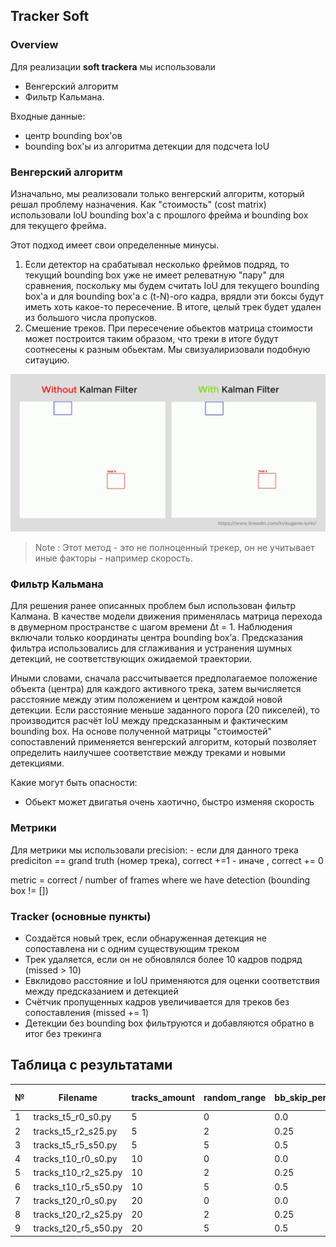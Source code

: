 ## Tracker Soft

### Overview

Для реализации **soft trackera** мы использовали

- Венгерский алгоритм
- Фильтр Кальмана.

Входные данные:

- центр bounding box'ов
- bounding box'ы из алгоритма детекции для подсчета IoU

### Венгерский алгоритм

Изначально, мы реализовали только венгерский алгоритм, который решал проблему назначения.
Как "стоимость" (cost matrix) использовали IoU bounding box'a с
прошлого фрейма и bounding box для текущего фрейма.

Этот подход имеет свои определенные минусы.

1. Если детектор на срабатывал несколько фреймов подряд, то текущий bounding box уже не имеет
   релеватную "пару" для сравнения, поскольку мы будем считать IoU для текущего bounding box'a и
   для bounding box'a c (t-N)-ого кадра, врядли эти боксы будут иметь хоть какое-то пересечение. В итоге,
   целый трек будет удален из большого числа пропусков.
2. Смешение треков. При пересечение обьектов матрица стоимости может построится таким образом, что
   треки в итоге будут соотнесены к разным обьектам. Мы свизуалиризовали подобную ситауцию.

![tracks_mixing](imgs/using_kalman_filter_in_tracking.gif)

> Note : Этот метод - это не полноценный трекер, он не учитывает иные факторы - например скорость.

### Фильтр Кальмана

Для решения ранее описанных проблем был использован фильтр Калмана.
В качестве модели движения применялась матрица перехода в двумерном пространстве с шагом времени Δt = 1.
Наблюдения включали только координаты центра bounding box’а.
Предсказания фильтра использовались для сглаживания и устранения шумных детекций, не соответствующих ожидаемой траектории.

Иными словами, сначала рассчитывается предполагаемое положение объекта (центра) для каждого активного трека,
затем вычисляется расстояние между этим положением и центром каждой новой детекции.
Если расстояние меньше заданного порога (20 пикселей), то производится расчёт IoU между предсказанным и фактическим bounding box.
На основе полученной матрицы "стоимостей" сопоставлений применяется венгерский алгоритм,
который позволяет определить наилучшее соответствие между треками и новыми детекциями.

Какие могут быть опасности:

- Обьект может двигатья очень хаотично, быстро изменяя скорость

### Метрики

Для метрики мы использовали precision:
    - если для данного трека prediciton == grand truth (номер трека), correct +=1
    - иначе , correct += 0

metric = correct / number of frames where we have detection (bounding box != [])

### Tracker (основные пункты)

- Создаётся новый трек, если обнаруженная детекция не сопоставлена ни с одним существующим треком
- Трек удаляется, если он не обновлялся более 10 кадров подряд (missed > 10)
- Евклидово расстояние и IoU применяются для оценки соответствия между предсказанием и детекцией
- Счётчик пропущенных кадров увеличивается для треков без сопоставления (missed += 1)
- Детекции без bounding box фильтруются и добавляются обратно в итог без трекинга

## Таблица с результатами

| № | Filename             | tracks_amount | random_range | bb_skip_percent | metric SOFT | metric STRONG |
| -- | -------------------- | ------------- | ------------ | --------------- | ----------- | ------------- |
| 1  | tracks_t5_r0_s0.py   | 5             | 0            | 0.0             | 0.9838      | 1.000         |
| 2  | tracks_t5_r2_s25.py  | 5             | 2            | 0.25            | 0.6752      | 0.205         |
| 3  | tracks_t5_r5_s50.py  | 5             | 5            | 0.5             | 0.4791      | 0.2604        |
| 4  | tracks_t10_r0_s0.py  | 10            | 0            | 0.0             | 0.9114      | 0.705         |
| 5  | tracks_t10_r2_s25.py | 10            | 2            | 0.25            | 0.2346      | 0.            |
| 6  | tracks_t10_r5_s50.py | 10            | 5            | 0.5             | 0.2095      | 0.1077        |
| 7  | tracks_t20_r0_s0.py  | 20            | 0            | 0.0             | 0.9494      | 0.9301        |
| 8  | tracks_t20_r2_s25.py | 20            | 2            | 0.25            | 0.1122      | 0.            |
| 9  | tracks_t20_r5_s50.py | 20            | 5            | 0.5             | 0.0743      | 0.            |
